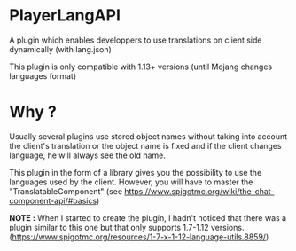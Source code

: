 # PlayerLangAPI
A plugin which enables developpers to use translations on client side dynamically (with lang.json)

This plugin is only compatible with 1.13+ versions (until Mojang changes languages format)


# Why ?

Usually several plugins use stored object names without taking into account the client's translation or the object name is fixed and if the client changes language, he will always see the old name.

This plugin in the form of a library gives you the possibility to use the languages used by the client. However, you will have to master the "TranslatableComponent" (see https://www.spigotmc.org/wiki/the-chat-component-api/#basics)

**NOTE :** When I started to create the plugin, I hadn't noticed that there was a plugin similar to this one but that only supports 1.7-1.12 versions. (https://www.spigotmc.org/resources/1-7-x-1-12-language-utils.8859/)
